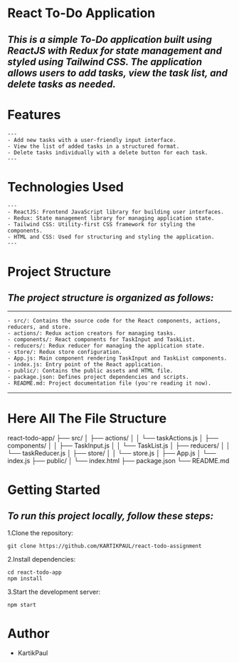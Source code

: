 # React To-Do Application
## _This is a simple To-Do application built using ReactJS with Redux for state management and styled using Tailwind CSS. The application allows users to add tasks, view the task list, and delete tasks as needed._

# Features
    ---
    - Add new tasks with a user-friendly input interface.
    - View the list of added tasks in a structured format.
    - Delete tasks individually with a delete button for each task.
    ---

# Technologies Used
    ---
    - ReactJS: Frontend JavaScript library for building user interfaces.
    - Redux: State management library for managing application state.
    - Tailwind CSS: Utility-first CSS framework for styling the components.
    - HTML and CSS: Used for structuring and styling the application.
    ---

# Project Structure

## _The project structure is organized as follows:_
---
    - src/: Contains the source code for the React components, actions, reducers, and store.
    - actions/: Redux action creators for managing tasks.
    - components/: React components for TaskInput and TaskList.
    - reducers/: Redux reducer for managing the application state.
    - store/: Redux store configuration.
    - App.js: Main component rendering TaskInput and TaskList components.
    - index.js: Entry point of the React application.
    - public/: Contains the public assets and HTML file.
    - package.json: Defines project dependencies and scripts.
    - README.md: Project documentation file (you're reading it now).
---

# Here All The File Structure

react-todo-app/
├── src/
│   ├── actions/
│   │   └── taskActions.js
│   ├── components/
│   │   ├── TaskInput.js
│   │   └── TaskList.js
│   ├── reducers/
│   │   └── taskReducer.js
│   ├── store/
│   │   └── store.js
│   ├── App.js
│   └── index.js
├── public/
│   └── index.html
├── package.json
└── README.md


# Getting Started

## _To run this project locally, follow these steps:_

1.Clone the repository: 
```
git clone https://github.com/KARTIKPAUL/react-todo-assignment

``` 
2.Install dependencies:
```
cd react-todo-app
npm install
```

3.Start the development server:
```
npm start
```
# Author
- KartikPaul
